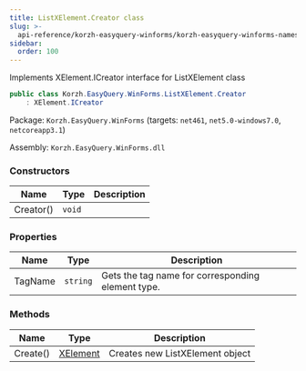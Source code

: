 ```yaml
---
title: ListXElement.Creator class
slug: >-
  api-reference/korzh-easyquery-winforms/korzh-easyquery-winforms-namespace/listxelement-creator-class
sidebar:
  order: 100
---
```


Implements XElement.ICreator interface for ListXElement class
```csharp
public class Korzh.EasyQuery.WinForms.ListXElement.Creator
    : XElement.ICreator

```
Package: `Korzh.EasyQuery.WinForms` (targets: `net461`, `net5.0-windows7.0`, `netcoreapp3.1`)

Assembly: `Korzh.EasyQuery.WinForms.dll`

### Constructors

| Name | Type | Description | 
| --- | --- | --- | 
| Creator() | `void` |  | 


### Properties

| Name | Type | Description | 
| --- | --- | --- | 
| TagName | `string` | Gets the tag name for corresponding element type. | 


### Methods

| Name | Type | Description | 
| --- | --- | --- | 
| Create() | [XElement](/easyquery/docs/api-reference/korzh-easyquery-winforms/korzh-easyquery-winforms-namespace/xelement-class) | Creates new ListXElement object |
